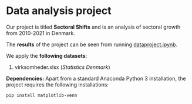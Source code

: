 # Data analysis project

Our project is titled **Sectoral Shifts** and is an analysis of sectoral growth from 2010-2021 in Denmark.

The **results** of the project can be seen from running [dataproject.ipynb](dataproject.ipynb).

We apply the **following datasets**:

1. virksomheder.xlsx (*Statistics Denmark*) 

**Dependencies:** Apart from a standard Anaconda Python 3 installation, the project requires the following installations:

``pip install matplotlib-venn``